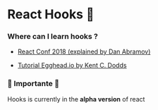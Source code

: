 # React Hooks 🎣

### Where can I learn hooks ? 

- [React Conf 2018 (explained by Dan Abramov)](https://www.youtube.com/watch?v=dpw9EHDh2bM&t=1663s)

- [Tutorial Egghead.io by Kent C. Dodds](https://egghead.io/lessons/react-test-react-components-that-use-react-hooks)

### 🚨 Importante 🚨

Hooks is currently in the **alpha version** of react